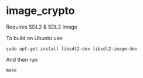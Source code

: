 image_crypto
============

Requires SDL2 & SDL2 Image

To build on Ubuntu use:
```
sudo apt-get install libsdl2-dev libsdl2-image-dev
``` 
And then run
```
make
```

